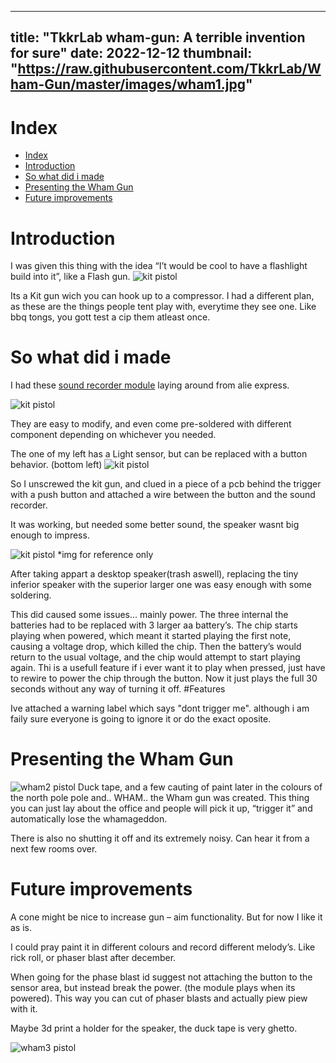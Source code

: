  ---
title: "TkkrLab wham-gun: A terrible invention for sure"
date: 2022-12-12
thumbnail: "https://raw.githubusercontent.com/TkkrLab/Wham-Gun/master/images/wham1.jpg"
---

# Index
- [Index](#index)
- [Introduction](#introduction)
- [So what did i made](#so-what-did-i-made)
- [Presenting the Wham Gun](#presenting-the-wham-gun)
- [Future improvements](#future-improvements)

# <a name="intro"></a>Introduction

I was given this thing with the idea “I’t would be cool to have a flashlight build into it”, like a Flash gun.
![kit pistol](https://raw.githubusercontent.com/TkkrLab/Wham-Gun/master/images/kitpistal.jpg)

Its a Kit gun wich you can hook up to a compressor.
I had a different plan, as these are the things people tent play with, everytime they see one. Like bbq tongs, you gott test a cip them atleast once.
   
# <a name="MakingOf"></a>So what did i made
I had these [sound recorder module](https://nl.aliexpress.com/item/1005003658927111.html?spm=a2g0o.productlist.0.0.3478248fXX7tzK&algo_pvid=21bb5fcf-3228-4794-ac88-0e74952682be&algo_exp_id=21bb5fcf-3228-4794-ac88-0e74952682be-10&pdp_ext_f=%7B%22sku_id%22%3A%2212000026686214784%22%7D&pdp_npi=2%40dis%21EUR%212.86%212.01%21%21%211.58%21%21%402100bdd516708726743348067ece30%2112000026686214784%21sea&curPageLogUid=U1VgFa8LMkEk) laying around from alie express.

![kit pistol](https://raw.githubusercontent.com/TkkrLab/Wham-Gun/master/images/soundmodule.png)


They are easy to modify, and even come pre-soldered with different component depending on whichever you needed.

The one of my left has a Light sensor, but can be replaced with a button behavior. (bottom left)
![kit pistol](https://raw.githubusercontent.com/TkkrLab/Wham-Gun/master/images/button.png)

So I unscrewed the kit gun, and clued in a piece of a pcb behind the trigger with a push button and attached a wire between the button and the sound recorder.

It was working, but needed some better sound, the speaker wasnt big enough to impress.

![kit pistol](https://raw.githubusercontent.com/TkkrLab/Wham-Gun/master/images/speaker.jpg)
*img for reference only

After taking appart a desktop speaker(trash aswell), replacing the tiny inferior speaker with the superior larger one was easy enough with some soldering. 

This did caused some issues… mainly power. The three internal the batteries had to be replaced with 3 larger aa battery’s. The chip starts playing when powered, which meant it started playing the first note, causing a voltage drop, which killed the chip.
Then the battery’s would return to the usual voltage, and the chip would attempt to start playing again.
Thi is a usefull feature if i ever want it to play when pressed, just have to rewire to power the chip through the button. Now it just plays the full 30 seconds without any way of turning it off. #Features

Ive attached a warning label which says "dont trigger me". although i am faily sure everyone is going to ignore it or do the exact oposite.

# <a name="Wham-gun"></a>Presenting the Wham Gun
![wham2 pistol](https://raw.githubusercontent.com/TkkrLab/Wham-Gun/master/images/wham2.jpg)
Duck tape, and a few cauting of paint later in the colours of the north pole pole and.. WHAM.. the Wham gun was created.
This thing you can just lay about the office and people will pick it up, “trigger it” and automatically lose the whamageddon.

There is also no shutting it off and its extremely noisy. Can hear it from a next few rooms over.

# <a name="improvements"></a>Future improvements
A cone might be nice  to increase gun – aim functionality. But for now I like it as is.

I could pray paint it in different colours and record different melody’s. Like rick roll, or phaser blast after december.

When going for the phase blast id suggest not attaching the button to the sensor area, but instead break the power. (the module plays when its powered). This way you can cut of phaser blasts and actually piew piew with it.

Maybe 3d print a holder for the speaker, the duck tape is very ghetto.

![wham3 pistol](https://raw.githubusercontent.com/TkkrLab/Wham-Gun/master/images/wham3.jpg)